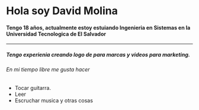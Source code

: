 #  Hola soy David Molina
#### Tengo 18 años, actualmente estoy estuiando Ingenieria en Sistemas en la Universidad Tecnologica de El Salvador

------------
##### Tengo experienia creando logo de para marcas y videos para marketing.

###### En mi tiempo libre me gusta hacer 
- Tocar guitarra.
- Leer
- Escruchar musica y otras cosas
###### 
